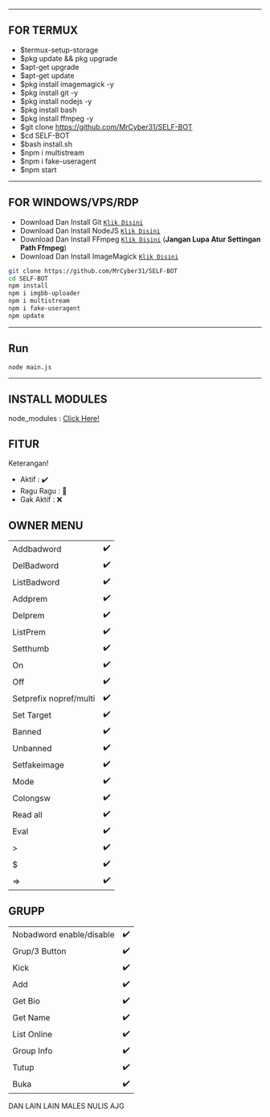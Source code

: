 ---------
## FOR TERMUX
- $termux-setup-storage
- $pkg update && pkg upgrade
- $apt-get upgrade
- $apt-get update
- $pkg install imagemagick -y
- $pkg install git -y
- $pkg install nodejs -y
- $pkg install bash
- $pkg install ffmpeg -y
- $git clone https://github.com/MrCyber31/SELF-BOT
- $cd SELF-BOT
- $bash install.sh
- $npm i multistream
- $npm i fake-useragent
- $npm start

---------

## FOR WINDOWS/VPS/RDP

* Download Dan Install Git [`Klik Disini`](https://git-scm.com/downloads)
* Download Dan Install NodeJS [`Klik Disini`](https://nodejs.org/en/download)
* Download Dan Install FFmpeg [`Klik Disini`](https://ffmpeg.org/download.html) (**Jangan Lupa Atur Settingan Path Ffmpeg**)
* Download Dan Install ImageMagick [`Klik Disini`](https://imagemagick.org/script/download.php)

```bash
git clone https://github.com/MrCyber31/SELF-BOT
cd SELF-BOT
npm install
npm i imgbb-uploader
npm i multistream
npm i fake-useragent
npm update
```

---------

## Run

```node main.js```

---------

## INSTALL MODULES

node_modules : [Click Here!](https://drive.google.com/file/d/15KC6sMJPRAvftHGT4g4sKQLrvPW9YA2U/view?usp=drivesdk)


## FITUR
Keterangan!
- Aktif : ✔️
- Ragu Ragu : 🏃
- Gak Aktif : ❌
## OWNER MENU
| | |
| :--- | :--- |
| Addbadword | ✔️ |
| DelBadword | ✔️ |
| ListBadword | ✔️ |
| Addprem | ✔️ |
| Delprem | ✔️ |
| ListPrem | ✔️ |
| Setthumb | ✔️ |
| On | ✔️ |
| Off | ✔️ |
| Setprefix nopref/multi | ✔️ |
| Set Target | ✔️ |
| Banned | ✔️ |
| Unbanned | ✔️ |
| Setfakeimage | ✔️ |
| Mode | ✔️ |
| Colongsw | ✔️ |
| Read all | ✔️ |
| Eval | ✔️ |
| > | ✔️ |
| $ | ✔️ |
| => | ✔️ |
## GRUPP
| | |
| :--- | :--- |
| Nobadword enable/disable | ✔️ |
| Grup/3 Button | ✔️ |
| Kick | ✔️ |
| Add | ✔️ |
| Get Bio | ✔️ |
| Get Name | ✔️ |
| List Online | ✔️ |
| Group Info | ✔️ |
| Tutup | ✔️ |
| Buka | ✔️ |

DAN LAIN LAIN MALES NULIS AJG
